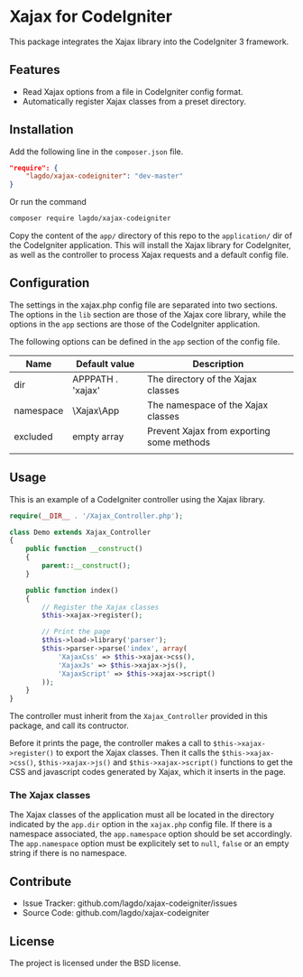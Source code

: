 Xajax for CodeIgniter
=================================

This package integrates the Xajax library into the CodeIgniter 3 framework.

Features
--------

- Read Xajax options from a file in CodeIgniter config format.
- Automatically register Xajax classes from a preset directory.

Installation
------------

Add the following line in the `composer.json` file.
```json
"require": {
    "lagdo/xajax-codeigniter": "dev-master"
}
```

Or run the command
```bash
composer require lagdo/xajax-codeigniter
```

Copy the content of the `app/` directory of this repo to the `application/` dir of the CodeIgniter application.
This will install the Xajax library for CodeIgniter, as well as the controller to process Xajax requests and a default config file.

Configuration
------------

The settings in the xajax.php config file are separated into two sections.
The options in the `lib` section are those of the Xajax core library, while the options in the `app` sections are those of the CodeIgniter application.

The following options can be defined in the `app` section of the config file.

| Name | Default value | Description |
|------|---------------|-------------|
| dir | APPPATH . 'xajax' | The directory of the Xajax classes |
| namespace | \Xajax\App | The namespace of the Xajax classes |
| excluded | empty array | Prevent Xajax from exporting some methods |
| | | |

Usage
-----

This is an example of a CodeIgniter controller using the Xajax library.
```php
require(__DIR__ . '/Xajax_Controller.php');

class Demo extends Xajax_Controller
{
    public function __construct()
    {
        parent::__construct();
    }

    public function index()
    {
        // Register the Xajax classes
        $this->xajax->register();

        // Print the page
        $this->load->library('parser');
        $this->parser->parse('index', array(
            'XajaxCss' => $this->xajax->css(),
            'XajaxJs' => $this->xajax->js(),
            'XajaxScript' => $this->xajax->script()
        ));
    }
}
```

The controller must inherit from the `Xajax_Controller` provided in this package, and call its contructor.

Before it prints the page, the controller makes a call to `$this->xajax->register()` to export the Xajax classes.
Then it calls the `$this->xajax->css()`, `$this->xajax->js()` and `$this->xajax->script()` functions to get the CSS and javascript codes generated by Xajax, which it inserts in the page.

### The Xajax classes

The Xajax classes of the application must all be located in the directory indicated by the `app.dir` option in the `xajax.php` config file.
If there is a namespace associated, the `app.namespace` option should be set accordingly.
The `app.namespace` option must be explicitely set to `null`, `false` or an empty string if there is no namespace.

Contribute
----------

- Issue Tracker: github.com/lagdo/xajax-codeigniter/issues
- Source Code: github.com/lagdo/xajax-codeigniter

License
-------

The project is licensed under the BSD license.
